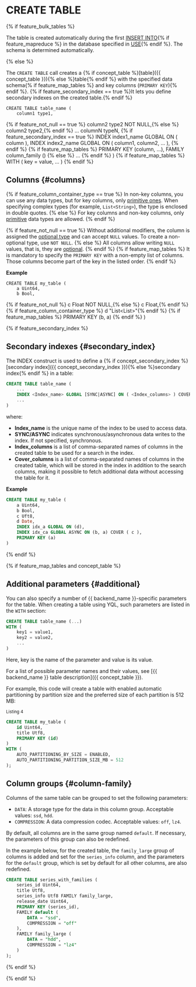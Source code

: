 # CREATE TABLE

{% if feature_bulk_tables %}

The table is created automatically during the first [INSERT INTO](insert_into.md){% if feature_mapreduce %} in the database specified in [USE](../use.md){% endif %}. The schema is determined automatically.

{% else %}

The `CREATE TABLE` call creates a {% if concept_table %}[table]({{ concept_table }}){% else %}table{% endif %} with the specified data schema{% if feature_map_tables %} and key columns (`PRIMARY KEY`){% endif %}. {% if feature_secondary_index == true %}It lets you define secondary indexes on the created table.{% endif %}

    CREATE TABLE table_name (
        column1 type1,

{% if feature_not_null == true %}         column2 type2 NOT NULL,{% else %}         column2 type2,{% endif %}
...
columnN typeN,
{% if feature_secondary_index == true %}
INDEX index1_name GLOBAL ON ( column ),
INDEX index2_name GLOBAL ON ( column1, column2, ... ),
{% endif %}
{% if feature_map_tables %}
PRIMARY KEY (column, ...),
FAMILY column_family ()
{% else %}
...
{% endif %}
)
{% if feature_map_tables %}
WITH ( key = value, ... )
{% endif %}

## Columns {#columns}

{% if feature_column_container_type == true %}
In non-key columns, you can use any data types, but for key columns, only [primitive ones](../../types/primitive.md). When specifying complex types (for example, `List<String>`), the type is enclosed in double quotes.
{% else %}
For key columns and non-key columns, only [primitive](../../types/primitive.md) data types are allowed. {% endif %}

{% if feature_not_null == true %}
Without additional modifiers, the column is assigned the [optional type](../../types/optional.md) and can accept `NULL` values. To create a non-optional type, use `NOT NULL`.
{% else %}
All columns allow writing `NULL` values, that is, they are [optional](../../types/optional.md).
{% endif %}
{% if feature_map_tables %}
It is mandatory to specify the `PRIMARY KEY` with a non-empty list of columns. Those columns become part of the key in the listed order.
{% endif %}

**Example**

    CREATE TABLE my_table (
        a Uint64,
        b Bool,

{% if feature_not_null %}         c Float NOT NULL,{% else %}         c Float,{% endif %}
{% if feature_column_container_type %}         d "List<List<Int32>>"{% endif %}
{% if feature_map_tables %}
PRIMARY KEY (b, a)
{% endif %}
)

{% if feature_secondary_index %}

## Secondary indexes {#secondary_index}

The INDEX construct is used to define a {% if concept_secondary_index %}[secondary index]({{ concept_secondary_index }}){% else %}secondary index{% endif %} in a table:

```sql
CREATE TABLE table_name ( 
    ...
    INDEX <Index_name> GLOBAL [SYNC|ASYNC] ON ( <Index_columns> ) COVER ( <Cover_columns> ),
    ...
)
```

where:

* **Index_name** is the unique name of the index to be used to access data.
* **SYNC/ASYNC** indicates synchronous/asynchronous data writes to the index. If not specified, synchronous.
* **Index_columns** is a list of comma-separated names of columns in the created table to be used for a search in the index.
* **Cover_columns** is a list of comma-separated names of columns in the created table, which will be stored in the index in addition to the search columns, making it possible to fetch additional data without accessing the table for it.

**Example**

```sql
CREATE TABLE my_table (
    a Uint64,
    b Bool,
    c Uft8,
    d Date,
    INDEX idx_a GLOBAL ON (d),
    INDEX idx_ca GLOBAL ASYNC ON (b, a) COVER ( c ),
    PRIMARY KEY (a)
)
```

{% endif %}

{% if feature_map_tables and concept_table %}

## Additional parameters {#additional}

You can also specify a number of {{ backend_name }}-specific parameters for the table. When creating a table using YQL, such parameters are listed in the ```WITH``` section:

```sql
CREATE TABLE table_name (...)
WITH (
    key1 = value1,
    key2 = value2,
    ...
)
```

Here, key is the name of the parameter and value is its value.

For a list of possible parameter names and their values, see [{{ backend_name }} table description]({{ concept_table }}).

For example, this code will create a table with enabled automatic partitioning by partition size and the preferred size of each partition is 512 MB:

<small>Listing 4</small>

```sql
CREATE TABLE my_table (
    id Uint64,
    title Utf8,
    PRIMARY KEY (id)
)
WITH (
    AUTO_PARTITIONING_BY_SIZE = ENABLED,
    AUTO_PARTITIONING_PARTITION_SIZE_MB = 512
);
```

## Column groups {#column-family}

Columns of the same table can be grouped to set the following parameters:

* `DATA`: A storage type for the data in this column group. Acceptable values: ```ssd```, ```hdd```.
* `COMPRESSION`: A data compression codec. Acceptable values: ```off```, ```lz4```.

By default, all columns are in the same group named ```default```.  If necessary, the parameters of this group can also be redefined.

In the example below, for the created table, the ```family_large``` group of columns is added and set for the ```series_info``` column, and the parameters for the ```default``` group, which is set by default for all other columns, are also redefined.

```sql
CREATE TABLE series_with_families (
    series_id Uint64,
    title Utf8,
    series_info Utf8 FAMILY family_large,
    release_date Uint64,
    PRIMARY KEY (series_id),
    FAMILY default (
        DATA = "ssd",
        COMPRESSION = "off"
    ),
    FAMILY family_large (
        DATA = "hdd",
        COMPRESSION = "lz4"
    )
);
```

{% endif %}

{% endif %}

